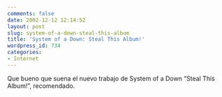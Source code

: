 ```yaml
---
comments: false
date: 2002-12-12 12:14:52
layout: post
slug: system-of-a-down-steal-this-album
title: 'System of a Down: Steal This Album!'
wordpress_id: 734
categories:
- Internet
---
```


Que bueno que suena el nuevo trabajo de System of a Down “Steal This Album!”, recomendado.




 
